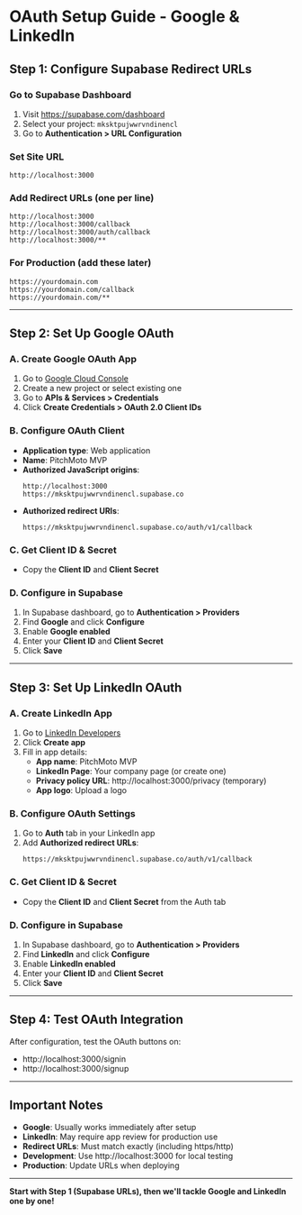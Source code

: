 # OAuth Setup Guide - Google & LinkedIn

## Step 1: Configure Supabase Redirect URLs

### Go to Supabase Dashboard
1. Visit https://supabase.com/dashboard
2. Select your project: `mksktpujwwrvndinencl`
3. Go to **Authentication > URL Configuration**

### Set Site URL
```
http://localhost:3000
```

### Add Redirect URLs (one per line)
```
http://localhost:3000
http://localhost:3000/callback
http://localhost:3000/auth/callback
http://localhost:3000/**
```

### For Production (add these later)
```
https://yourdomain.com
https://yourdomain.com/callback
https://yourdomain.com/**
```

---

## Step 2: Set Up Google OAuth

### A. Create Google OAuth App
1. Go to [Google Cloud Console](https://console.cloud.google.com/)
2. Create a new project or select existing one
3. Go to **APIs & Services > Credentials**
4. Click **Create Credentials > OAuth 2.0 Client IDs**

### B. Configure OAuth Client
- **Application type**: Web application
- **Name**: PitchMoto MVP
- **Authorized JavaScript origins**:
  ```
  http://localhost:3000
  https://mksktpujwwrvndinencl.supabase.co
  ```
- **Authorized redirect URIs**:
  ```
  https://mksktpujwwrvndinencl.supabase.co/auth/v1/callback
  ```

### C. Get Client ID & Secret
- Copy the **Client ID** and **Client Secret**

### D. Configure in Supabase
1. In Supabase dashboard, go to **Authentication > Providers**
2. Find **Google** and click **Configure**
3. Enable **Google enabled**
4. Enter your **Client ID** and **Client Secret**
5. Click **Save**

---

## Step 3: Set Up LinkedIn OAuth

### A. Create LinkedIn App
1. Go to [LinkedIn Developers](https://www.linkedin.com/developers/)
2. Click **Create app**
3. Fill in app details:
   - **App name**: PitchMoto MVP
   - **LinkedIn Page**: Your company page (or create one)
   - **Privacy policy URL**: http://localhost:3000/privacy (temporary)
   - **App logo**: Upload a logo

### B. Configure OAuth Settings
1. Go to **Auth** tab in your LinkedIn app
2. Add **Authorized redirect URLs**:
   ```
   https://mksktpujwwrvndinencl.supabase.co/auth/v1/callback
   ```

### C. Get Client ID & Secret
- Copy the **Client ID** and **Client Secret** from the Auth tab

### D. Configure in Supabase
1. In Supabase dashboard, go to **Authentication > Providers**
2. Find **LinkedIn** and click **Configure** 
3. Enable **LinkedIn enabled**
4. Enter your **Client ID** and **Client Secret**
5. Click **Save**

---

## Step 4: Test OAuth Integration

After configuration, test the OAuth buttons on:
- http://localhost:3000/signin
- http://localhost:3000/signup

---

## Important Notes

- **Google**: Usually works immediately after setup
- **LinkedIn**: May require app review for production use
- **Redirect URLs**: Must match exactly (including https/http)
- **Development**: Use http://localhost:3000 for local testing
- **Production**: Update URLs when deploying

---

**Start with Step 1 (Supabase URLs), then we'll tackle Google and LinkedIn one by one!**
